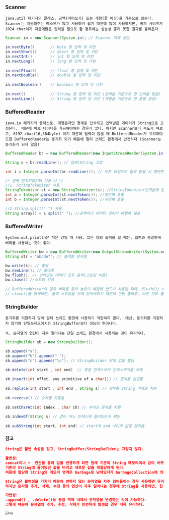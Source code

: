 ### Scanner

`java.util 패키지의 클래스, 공백(띄어쓰기) 또는 개행(줄 바꿈)을 기준으로 읽는다.`
`Scanner는 지원해주는 메소드가 많고 사용하기 쉽기 때문에 많이 사용하지만, 버퍼 사이즈가 1024 char이기 때문에많은 입력을 필요로 할 경우에는 성능상 좋지 못한 결과를 불러온다. `

```java
Scanner in = new Scanner(System.in); // Scanner 객체 생성

in.nextByte()		// byte 형 입력 및 리턴
in.nextShort()		// short 형 입력 및 리턴
in.nextInt()		// int 형 입력 및 리턴
in.nextLong()		// long 형 입력 및 리턴
 
in.nextFloat()		// float 형 입력 및 리턴
in.nextDouble()		// double 형 입력 및 리턴
 
in.nextBoolean()	// boolean 형 입력 및 리턴
 
in.next()			// String 형 입력 및 리턴	(공백을 기준으로 한 단어를 읽음)
in.nextLine()		// String 형 입력 및 리턴 (개행을 기준으로 한 줄을 읽음)

```





### BufferedReader

`java.io 패키지의 클래스로, 개행문자만 경계로 인식하고 입력받은 데이터가 String으로 고정된다. `
`때문에 따로 데이터를 가공해야하는 경우가 많다. 하지만 Scanner보다 속도가 빠르고, 8192 char(16,384byte) 이기 때문에 입력이 많을 때 BufferedReader가 유리하다`
`또한 BufferedReader는 동기화 되기 때문에 멀티 쓰레드 환경에서 안전하다 (Scanner는 동기화가 되지 않음)`

```java
BufferedReader br = new BufferedReader(new InputStreamReader(System.in)); // BufferedReader 객체 생성

String s = br.readLine(); // 입력(String 고정

int i = Integer.parseInt(br.readLine()); // 다른 타입으로 입력 받을 시 형변환 필수

/* 공백 단위로데이터 가공 시 */
//1. StringTokenizer 사용
StringTokenizer st = new StringTokenizer(s); //StringTokenizer인자값에 입력 문자열 넣음
int a = Integer.parseInt(st.nextToken()); //첫번째 호출
int b = Integer.parseInt(st.nextToken()); //두번째 호출

//2.String.split(" ") 사용
String array[] = s.split(" "); //공백마다 데이터 끊어서 배열에 넣음
```





### BufferedWriter

`System.out.println은 적은 양일 때 사용. 많은 양의 출력을 할 때는, 입력과 동일하게 버퍼를 사용하는 것이 좋다.`

```java
BufferedWriter bw = new BufferedWriter(new OutputStreamWriter(System.out)); // BufferedWriter 객체 생성
String str = "abcdef"; // 출력할 문자열

bw.write(s); // 출력
bw.newLine(); // 줄바꿈
bw.flush(); // 남아있는 데이터 모두 출력(스트림 비움)
bw.close() //스트림 닫음
  
// BufferedWriter의 경우 버퍼를 잡아 놓았기 때문에 반드시 사용한 후에, flush()/ close()를 해주어야 한다. 
// close()를 하게되면, 출력 스트림을 아예 닫아버리기 때문에 한번 출력후, 다른 것도 출력하고자 한다면 flush()를 사용하면 된다.
```





### StringBuilder

`동기화를 지원하지 않아 멀티 쓰레드 환경에 사용하기 적합하지 않다. `
`대신, 동기화를 지원하지 않기에 단일쓰레드에서는 StringBuffer보다 성능이 뛰어나다.`

`즉, 문자열의 연산이 자주 일어나는 단일 쓰레드 환경에서 사용하는 것이 유리하다.`



```java
StringBuilder sb = new StringBuilder();

sb.append("a");
sb.append("b").append(" ");
sb.append("c").append("\n"); // StringBuilder 뒤에 값을 붙임

sb.delete(int start , int end)  // 특정 인덱스부터 인덱스까지를 삭제
  
sb.insert(int offet, any primitive of a char[]) // 문자를 삽입함
  
sb.replace(int start , int end , String s) // 일부를 String 객체로 치환
  
sb.reverse() // 순서를 뒤집음
  
sb.setCharAt(int index , char ch) // 주어진 문자를 치환
  
sb.indexOf(String s) // 값이 어느 인덱스에 들어있는지 확인
  
sb.subString(int start, int end) // start와 end 사이의 값을 잘라옴.
```







#### 참고

```json
String은 불변 속성을 갖고, StringBuffer/StringBuilder는 그렇지 않다.

불변성:
concat이나 +  연산을 통해 값을 변경하게 되면 원래 기존의 String 메모리에서 값이 바뀌는 것이 아니라
기존의 String에 들어있던 값을 버리고 새로운 값을 재할당하게 된다.
처음에 할당한 String의 메모리 영역은 Garbage로 남아있다가 GarbageCollection에 의해 없어진다.

String은 불변성을 가지기 때문에 변하지 않는 문자열을 자주 읽어들이는 경우 사용하면 유리하다. 
하지만 문자열 추가, 삭제, 수정 등의 연산이 자주 일어나는 경우에 String을 사용하면, 힙 메모리에 많은 Garbage가 생성되고, 이는 힙 메모리 부족으로 이어져 프로그램의 성능에 치명적 영향을 미칠 수 있다.

가변성:
.append() , .delete()등 동일 객체 내에서 문자열을 변경하는 것이 가능하다. 
그렇게 때문에 문자열의 추가, 수정, 삭제가 빈번하게 발생할 경우 더욱 유리하다.
```

<img src="https://blog.kakaocdn.net/dn/cog8fW/btq0c2EzgQF/Hmr8Fz7qEY0XkXOs0VNQsk/img.png" alt="img" style="zoom:60%;" />